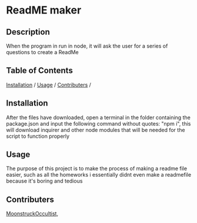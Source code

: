 # ReadME maker 

## Description
When the program in run in node, it will ask the user for a series of questions to create a ReadMe

## Table of Contents
[Installation](#installation) /
[Usage](#Usage) /
[Contributers](#Contributers) /

## Installation
After the files have downloaded, open a terminal in the folder containing the package.json and input the following command without quotes: "npm i", this will download inquirer and other node modules that will be needed for the script to function properly

## Usage
The purpose of this project is to make the process of making a readme file easier, such as all the homeworks i essentially didnt even make a readmefile because it's boring and tedious

## Contributers
[MoonstruckOccultist](https://github.com/MoonstruckOccultist), 